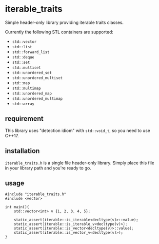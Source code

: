 # iterable_traits

Simple header-only library providing iterable traits classes.

Currently the following STL containers are supported:

- `std::vector`
- `std::list`
- `std::forward_list`
- `std::deque`
- `std::set`
- `std::multiset`
- `std::unordered_set`
- `std::unordered_multiset`
- `std::map`
- `std::multimap`
- `std::unordered_map`
- `std::unordered_multimap`
- `std::array`

## requirement

This library uses "detection idiom" with `std::void_t`, so you need to use C++17.

## installation

`iterable_traits.h` is a single file header-only library.
Simply place this file in your library path and you're ready to go.

## usage

```
#include "iterable_traits.h"
#include <vector>

int main(){
    std::vector<int> v {1, 2, 3, 4, 5};

    static_assert(iterable::is_iterable<decltype(v)>::value);
    static_assert(iterable::is_iterable_v<decltype(v)>);
    static_assert(iterable::is_vector<decltype(v)>::value);
    static_assert(iterable::is_vector_v<decltype(v)>);
}
```
